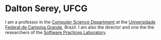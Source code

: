 # Dalton Serey, UFCG

I am a professor in the [Computer Science
Department](http://www.computacao.ufcg.edu.br) at the
[Universidade Federal de Campina Grande](http://www.ufcg.edu.br),
Brazil. I am also the director and one the the researchers of the
[Software Practices
Laboratory](http://splab.computacao.ufcg.edu.br/).
